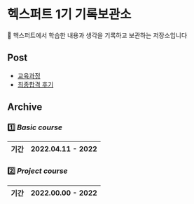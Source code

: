 # 헥스퍼트 1기 기록보관소

🌹 헥스퍼트에서 학습한 내용과 생각을 기록하고 보관하는 저장소입니다

## Post
- [교육과정](https://github.com/Jinuk93/HecSpurt/blob/master/Post/curriculum.md)
- [최종합격 후기](https://github.com/Jinuk93/HecSpurt/blob/master/Post/Before%20start%2C.md)

## Archive

### 1️⃣ ***Basic course*** 

|기간|2022.04.11 - 2022|
|---|---|


### 2️⃣ ***Project course***

|기간|2022.00.00 - 2022|
|---|---|
